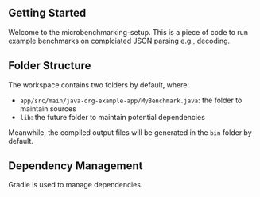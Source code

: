 ## Getting Started

Welcome to the microbenchmarking-setup. This is a piece of code to run example benchmarks on complciated JSON parsing e.g., decoding.

## Folder Structure

The workspace contains two folders by default, where:

- `app/src/main/java-org-example-app/MyBenchmark.java`: the folder to maintain sources
- `lib`: the future folder to maintain potential dependencies

Meanwhile, the compiled output files will be generated in the `bin` folder by default.

## Dependency Management

Gradle is used to manage dependencies.

